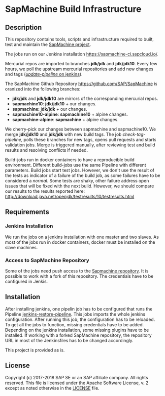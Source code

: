 # SapMachine Build Infrastructure

## Description

This repository contains tools, scripts and infrastructure required to built, test and maintain the [SapMachine project](https://github.com/SAP/SapMachine). 

The jobs run on our Jenkins installation https://sapmachine-ci.sapcloud.io/.

Mercurial repos are imported to branches **jdk/jdk** and **jdk/jdk10**.
Every few hours, we poll the upstream mercurial repositories and add new changes and tags ([*update-pipeline* on jenkins](https://sapmachine-ci.sapcloud.io/view/repository-update/job/update-pipeline/)).

The SapMachine Github Repository https://github.com/SAP/SapMachine is oranized into the following branches:

*  **jdk/jdk** and **jdk/jdk10** are mirrors of the corresponding mercurial repos.
* **sapmachine10**: **jdk/jdk10** + our changes.
* **sapmachine**: **jdk/jdk** + our changes.
* **sapmachine10-alpine**: **sapmachine10** + alpine changes.
* **sapmachine-alpine**: **sapmachine** + alpine changes.

We cherry-pick our changes between sapmachine and sapmachine10.
We merge **jdk/jdk10** and **jdk/jdk** with new build tags.
The job *check-tag-pipeline*, polls these branches for new tags, opens pull requests and starts validation jobs. 
Merge is triggered manually, after reviewing test and build results and resolving conflicts if needed.

Build-jobs run in docker containers to have a reproducible build environment.
Different build-jobs use the same Pipeline with different parameters.
Build jobs start test jobs. However, we don't use the result of the tests as indicator of a failure of the build job, as some failures have to be considered a *normal*. Some tests are shaky, other failure address open issues that will be fixed with the next build. However, we should compare our results to the results reported here: http://download.java.net/openjdk/testresults/10/testresults.html

## Requirements

### Jenkins Installation
We run the jobs on a jenkins installation with one master and two slaves.
As most of the jobs run in docker containers, docker must be installed on the slave machines.

### Access to SapMachine Repository
Some of the jobs need push access to the [Sapmachine repository](https://github.com/SAP/SapMachine). It is possible to work with a fork of this repository. The credentials have to be configured in Jenkis. 
 
## Installation
After installing jenkins, one pipelin job has to be configured that runs the Pipeline [jenkins-restore-pipeline](jenkins-restore-pipeline/Jenkinsfile). This jobs imports the whole jenkins configuration. After running this job, the configuration has to be reloaded.
To get all the jobs to function, missing credentials have to be added. Depending on the jenkins installation, some missing plugins have to be installed. 
If working with a forked SapMachine repository, the repository URL in most of the Jenkinsfiles has to be changed accordingly.

This project is provided as is.

## License

Copyright (c) 2017-2018 SAP SE or an SAP affiliate company. All rights reserved.
This file is licensed under the Apache Software License, v. 2 except as noted otherwise in the [LICENSE](LICENSE) file.
